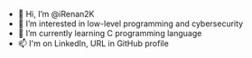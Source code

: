 - 👋 Hi, I’m @iRenan2K
- 👀 I’m interested in low-level programming and cybersecurity 
- 🌱 I’m currently learning C programming language
- 📫 I'm on LinkedIn, URL in GitHub profile

<!---
iRenan2K/iRenan2K is a ✨ special ✨ repository because its `README.md` (this file) appears on your GitHub profile.
You can click the Preview link to take a look at your changes.
--->
